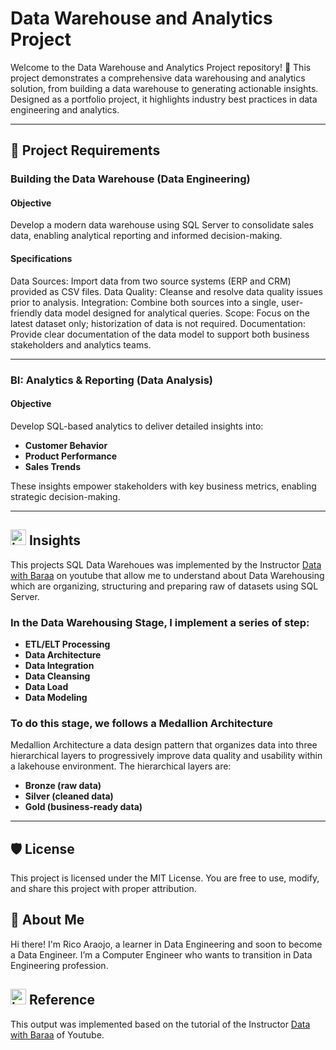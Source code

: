 # Data Warehouse and Analytics Project

Welcome to the Data Warehouse and Analytics Project repository! 🚀
This project demonstrates a comprehensive data warehousing and analytics solution, from building a data warehouse to generating actionable insights. Designed as a portfolio project, it highlights industry best practices in data engineering and analytics.

--- 

## 🚀 Project Requirements

### Building the Data Warehouse (Data Engineering)

#### Objective
Develop a modern data warehouse using SQL Server to consolidate sales data, enabling analytical reporting and informed decision-making.

#### Specifications
Data Sources: Import data from two source systems (ERP and CRM) provided as CSV files.
Data Quality: Cleanse and resolve data quality issues prior to analysis.
Integration: Combine both sources into a single, user-friendly data model designed for analytical queries.
Scope: Focus on the latest dataset only; historization of data is not required.
Documentation: Provide clear documentation of the data model to support both business stakeholders and analytics teams.

---

### BI: Analytics & Reporting (Data Analysis)

#### Objective
Develop SQL-based analytics to deliver detailed insights into:
- **Customer Behavior**
- **Product Performance**
- **Sales Trends**

These insights empower stakeholders with key business metrics, enabling strategic decision-making.

---

## <img width="25" height="25" alt="image" src="https://github.com/user-attachments/assets/46fdefba-6b6a-4b15-ab13-65d306067848" /> Insights
This projects SQL Data Warehoues was implemented by the Instructor [Data with Baraa](https://www.youtube.com/watch?v=9GVqKuTVANE&t=1258s) on youtube that allow me to understand about Data Warehousing which are organizing, structuring and preparing  raw of datasets using SQL Server. 
### In the Data Warehousing Stage, I implement a series of step:
- **ETL/ELT Processing**
- **Data Architecture**
- **Data Integration**
- **Data Cleansing**
- **Data Load**
- **Data Modeling**

### To do this stage, we follows a Medallion Architecture
Medallion Architecture a data design pattern that organizes data into three hierarchical layers to progressively improve data quality and usability within a lakehouse environment. The hierarchical layers are:
- **Bronze (raw data)**
- **Silver (cleaned data)**
- **Gold (business-ready data)**

---

## 🛡️ License

This project is licensed under the MIT License. You are free to use, modify, and share this project with proper attribution.

## 🌟 About Me
Hi there! I'm Rico Araojo, a learner in Data Engineering and soon to become a Data Engineer. I’m a Computer Engineer who wants to transition in Data Engineering profession.

## <img width="25" height="25" alt="image" src="https://github.com/user-attachments/assets/a74f6954-2175-47f1-b7a2-a8b69a12e471" /> Reference
This output was implemented based on the tutorial of the Instructor [Data with Baraa](https://www.youtube.com/watch?v=9GVqKuTVANE&t=1258s) of Youtube. 

